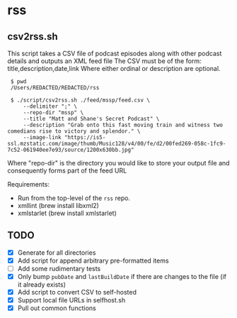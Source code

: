 # rss



## csv2rss.sh
This script takes a CSV file of podcast episodes along with other podcast details and outputs an XML feed file
The CSV must be of the form: title,description,date,link
Where either ordinal or description are optional.

```shell
 $ pwd 
 /Users/REDACTED/REDACTED/rss
 
 $ ./script/csv2rss.sh ./feed/mssp/feed.csv \
     --delimiter ";" \
     --repo-dir "mssp" \
     --title "Matt and Shane's Secret Podcast" \
     --description "Grab onto this fast moving train and witness two comedians rise to victory and splendor." \
     --image-link "https://is5-ssl.mzstatic.com/image/thumb/Music128/v4/00/fe/d2/00fed269-058c-1fc9-7c52-061940ee7e93/source/1200x630bb.jpg"
```
Where "repo-dir" is the directory you would like to store your output file and consequently forms part of the feed URL

Requirements:
 * Run from the top-level of the `rss` repo.
 * xmllint (brew install libxml2)
 * xmlstarlet (brew install xmlstarlet)

## TODO
- [x] Generate for all directories
- [x] Add script for append arbitrary pre-formatted items 
- [ ] Add some rudimentary tests
- [x] Only bump `pubDate` and `lastBuildDate` if there are changes to the file (if it already exists)
- [x] Add script to convert CSV to self-hosted 
- [x] Support local file URLs in selfhost.sh
- [x] Pull out common functions
